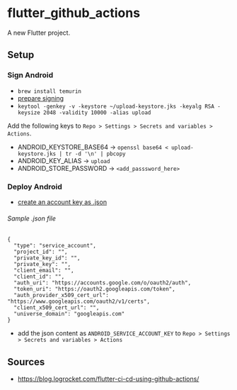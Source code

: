 # flutter_github_actions

A new Flutter project.

## Setup
### Sign Android

* `brew install temurin`
* [prepare signing](https://docs.flutter.dev/deployment/android)
* `keytool -genkey -v -keystore ~/upload-keystore.jks -keyalg RSA -keysize 2048 -validity 10000 -alias upload`

Add the following keys to `Repo > Settings > Secrets and variables > Actions`.

* ANDROID_KEYSTORE_BASE64 -> `openssl base64 < upload-keystore.jks | tr -d '\n' | pbcopy`
* ANDROID_KEY_ALIAS -> `upload`
* ANDROID_STORE_PASSWORD -> `<add_passsword_here>`

### Deploy Android
* [create an account key as .json](https://cloud.google.com/iam/docs/keys-create-delete)
###### Sample .json file
```
{
  "type": "service_account",
  "project_id": "",
  "private_key_id": "",
  "private_key": "",
  "client_email": "",
  "client_id": "",
  "auth_uri": "https://accounts.google.com/o/oauth2/auth",
  "token_uri": "https://oauth2.googleapis.com/token",
  "auth_provider_x509_cert_url": "https://www.googleapis.com/oauth2/v1/certs",
  "client_x509_cert_url": "",
  "universe_domain": "googleapis.com"
}
```
* add the json content as `ANDROID_SERVICE_ACCOUNT_KEY` to `Repo > Settings > Secrets and variables > Actions`

## Sources
* https://blog.logrocket.com/flutter-ci-cd-using-github-actions/